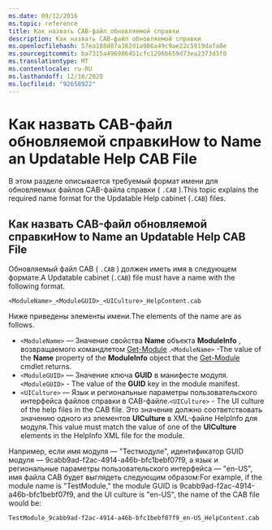 ```yaml
---
ms.date: 09/12/2016
ms.topic: reference
title: Как назвать CAB-файл обновляемой справки
description: Как назвать CAB-файл обновляемой справки
ms.openlocfilehash: 57ea188d07a382d1a986a49c9ae22c5919dafa8e
ms.sourcegitcommit: ba7315a496986451cfc1296b659d73ea2373d3f0
ms.translationtype: MT
ms.contentlocale: ru-RU
ms.lasthandoff: 12/10/2020
ms.locfileid: "92658922"
---
```

# <a name="how-to-name-an-updatable-help-cab-file"></a><span data-ttu-id="c193c-103">Как назвать CAB-файл обновляемой справки</span><span class="sxs-lookup"><span data-stu-id="c193c-103">How to Name an Updatable Help CAB File</span></span>

<span data-ttu-id="c193c-104">В этом разделе описывается требуемый формат имени для обновляемых файлов CAB-файла справки ( `.CAB` ).</span><span class="sxs-lookup"><span data-stu-id="c193c-104">This topic explains the required name format for the Updatable Help cabinet (`.CAB`) files.</span></span>

## <a name="how-to-name-an-updatable-help-cab-file"></a><span data-ttu-id="c193c-105">Как назвать CAB-файл обновляемой справки</span><span class="sxs-lookup"><span data-stu-id="c193c-105">How to Name an Updatable Help CAB File</span></span>

<span data-ttu-id="c193c-106">Обновляемый файл CAB ( `.CAB` ) должен иметь имя в следующем формате.</span><span class="sxs-lookup"><span data-stu-id="c193c-106">A Updatable cabinet (`.CAB`) file must have a name with the following format.</span></span>

`<ModuleName>_<ModuleGUID>_<UICulture>_HelpContent.cab`

<span data-ttu-id="c193c-107">Ниже приведены элементы имени.</span><span class="sxs-lookup"><span data-stu-id="c193c-107">The elements of the name are as follows.</span></span>

- <span data-ttu-id="c193c-108">`<ModuleName>` — Значение свойства **Name** объекта **ModuleInfo** , возвращаемого командлетом [Get-Module](/powershell/module/Microsoft.PowerShell.Core/Get-Module) .</span><span class="sxs-lookup"><span data-stu-id="c193c-108">`<ModuleName>` -The value of the **Name** property of the **ModuleInfo** object that the [Get-Module](/powershell/module/Microsoft.PowerShell.Core/Get-Module) cmdlet returns.</span></span>
- <span data-ttu-id="c193c-109">`<ModuleGUID>` — Значение ключа **GUID** в манифесте модуля.</span><span class="sxs-lookup"><span data-stu-id="c193c-109">`<ModuleGUID>` - The value of the **GUID** key in the module manifest.</span></span>
- <span data-ttu-id="c193c-110">`<UICulture>` — Язык и региональные параметры пользовательского интерфейса файлов справки в CAB-файле.</span><span class="sxs-lookup"><span data-stu-id="c193c-110">`<UICulture>` - The UI culture of the help files in the CAB file.</span></span> <span data-ttu-id="c193c-111">Это значение должно соответствовать значению одного из элементов **UICulture** в XML-файле HelpInfo для модуля.</span><span class="sxs-lookup"><span data-stu-id="c193c-111">This value must match the value of one of the **UICulture** elements in the HelpInfo XML file for the module.</span></span>

<span data-ttu-id="c193c-112">Например, если имя модуля — "Тестмодуле", идентификатор GUID модуля — 9cabb9ad-f2ac-4914-a46b-bfc1bebf07f9, а язык и региональные параметры пользовательского интерфейса — "en-US", имя файла CAB будет выглядеть следующим образом:</span><span class="sxs-lookup"><span data-stu-id="c193c-112">For example, if the module name is "TestModule," the module GUID is 9cabb9ad-f2ac-4914-a46b-bfc1bebf07f9, and the UI culture is "en-US", the name of the CAB file would be:</span></span>

`TestModule_9cabb9ad-f2ac-4914-a46b-bfc1bebf07f9_en-US_HelpContent.cab`
